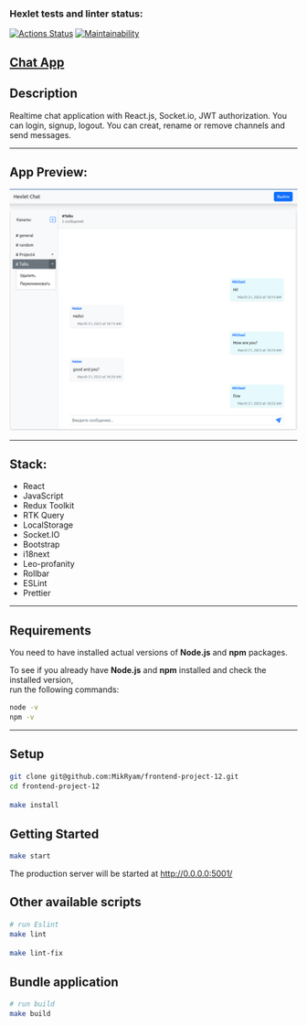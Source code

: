 ### Hexlet tests and linter status:
[![Actions Status](https://github.com/MikRyam/frontend-project-12/workflows/hexlet-check/badge.svg)](https://github.com/MikRyam/frontend-project-12/actions)
[![Maintainability](https://api.codeclimate.com/v1/badges/428e19be3945e0065ff5/maintainability)](https://codeclimate.com/github/MikRyam/frontend-project-12/maintainability)

## [Chat App](https://frontend-project-12-production-241a.up.railway.app/)


## Description

Realtime chat application with React.js, Socket.io, JWT authorization.
You can login, signup, logout. You can creat, rename or remove channels and send messages.

---

## App Preview:

![Chat App](./preview_images/chatAppPreview.png "Chat App Preview")


---

## Stack:
- React
- JavaScript
- Redux Toolkit
- RTK Query
- LocalStorage
- Socket.IO
- Bootstrap
- i18next
- Leo-profanity
- Rollbar
- ESLint
- Prettier

---

## Requirements

You need to have installed actual versions of **Node.js** and **npm** packages.

To see if you already have **Node.js** and **npm** installed and check the installed version,  
run the following commands:

```bash
node -v
npm -v
```

---


## Setup

```bash
git clone git@github.com:MikRyam/frontend-project-12.git
cd frontend-project-12

make install
```

## Getting Started

```bash
make start
```
The production server will be started at http://0.0.0.0:5001/

## Other available scripts

```bash
# run Eslint
make lint

make lint-fix

```

## Bundle application

```bash
# run build
make build
```
